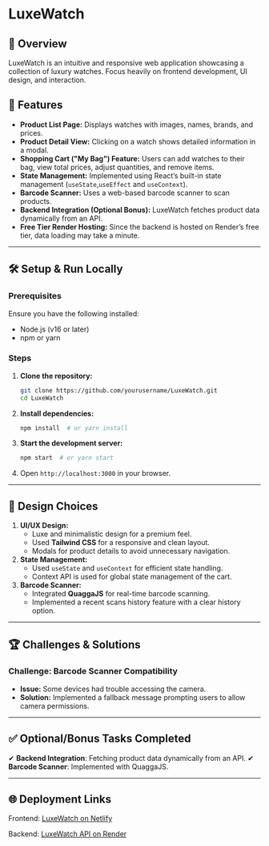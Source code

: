 # LuxeWatch

## 🚀 Overview
LuxeWatch is an intuitive and responsive web application showcasing a collection of luxury watches. Focus heavily on frontend development, UI design, and interaction.

## 📌 Features
- **Product List Page:** Displays watches with images, names, brands, and prices.
- **Product Detail View:** Clicking on a watch shows detailed information in a modal.
- **Shopping Cart ("My Bag") Feature:** Users can add watches to their bag, view total prices, adjust quantities, and remove items.
- **State Management:** Implemented using React’s built-in state management (`useState`,`useEffect` and `useContext`).
- **Barcode Scanner:** Uses a web-based barcode scanner to scan products.
- **Backend Integration (Optional Bonus):** LuxeWatch fetches product data dynamically from an API.
- **Free Tier Render Hosting:** Since the backend is hosted on Render’s free tier, data loading may take a minute.

---

## 🛠️ Setup & Run Locally
### Prerequisites
Ensure you have the following installed:
- Node.js (v16 or later)
- npm or yarn

### Steps
1. **Clone the repository:**
   ```sh
   git clone https://github.com/yourusername/LuxeWatch.git
   cd LuxeWatch
   ```
2. **Install dependencies:**
   ```sh
   npm install  # or yarn install
   ```
3. **Start the development server:**
   ```sh
   npm start  # or yarn start
   ```
4. Open `http://localhost:3000` in your browser.

---

## 🎨 Design Choices
1. **UI/UX Design:**
   - Luxe and minimalistic design for a premium feel.
   - Used **Tailwind CSS** for a responsive and clean layout.
   - Modals for product details to avoid unnecessary navigation.
2. **State Management:**
   - Used `useState` and `useContext` for efficient state handling.
   - Context API is used for global state management of the cart.
3. **Barcode Scanner:**
   - Integrated **QuaggaJS** for real-time barcode scanning.
   - Implemented a recent scans history feature with a clear history option.

---

## 🏆 Challenges & Solutions
### Challenge: Barcode Scanner Compatibility
- **Issue:** Some devices had trouble accessing the camera.
- **Solution:** Implemented a fallback message prompting users to allow camera permissions.

---

## ✅ Optional/Bonus Tasks Completed
✔ **Backend Integration**: Fetching product data dynamically from an API.
✔ **Barcode Scanner**: Implemented with QuaggaJS.

---

## 🌐 Deployment Links

Frontend: [LuxeWatch on Netlify](https://luxewatch.netlify.app)

Backend: [LuxeWatch API on Render](https://luxewatch-channelblend.onrender.com)
